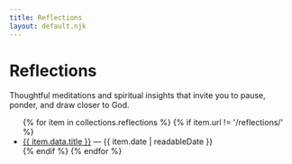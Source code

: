 ```yaml
---
title: Reflections
layout: default.njk
---
```


# Reflections

Thoughtful meditations and spiritual insights that invite you to pause, ponder, and draw closer to God.

<ul>
  {% for item in collections.reflections %}
    {% if item.url != '/reflections/' %}
      <li>
        <a href="{{ item.url }}">{{ item.data.title }}</a>
        <span> — {{ item.date | readableDate }}</span>
      </li>
    {% endif %}
  {% endfor %}
</ul>
